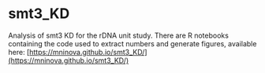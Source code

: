 # smt3_KD
Analysis of smt3 KD for the rDNA unit study.
There are R notebooks containing the code used to extract numbers and generate figures,
available here: [https://mninova.github.io/smt3_KD/](https://mninova.github.io/smt3_KD/)
